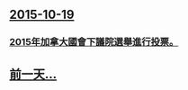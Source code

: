 ## [2015-10-19](/zh/news/2015/10/19/index.md)

### [2015年加拿大國會下議院選舉進行投票。 ](/zh/news/2015/10/19/2015年加拿大國會下議院選舉進行投票.md)
## [前一天...](/zh/news/2015/10/18/index.md)

